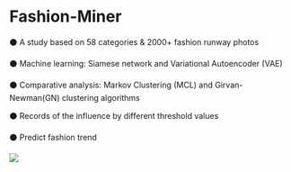 # Fashion-Miner
⚫ A study based on 58 categories &amp; 2000+ fashion runway photos 

⚫ Machine learning: Siamese network and Variational Autoencoder (VAE) 

⚫ Comparative analysis: Markov Clustering (MCL) and Girvan-Newman(GN) clustering algorithms 

⚫ Records of the influence by different threshold values 

⚫ Predict fashion trend

![](pict/G06-Final-Poster.png)
